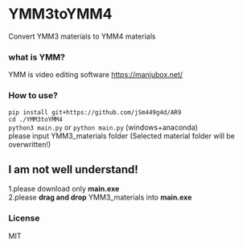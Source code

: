 # YMM3toYMM4
Convert YMM3 materials to YMM4 materials
### what is YMM?
YMM is video editing software
https://manjubox.net/
### How to use?
`pip install git+https://github.com/jSm449g4d/AR9`  
`cd ./YMM3toYMM4`  
`python3 main.py` or `python main.py` (windows+anaconda)  
please input YMM3_materials folder (Selected material folder will be overwritten!)
## I am not well understand!
1.please download only **main.exe**  
2.please **drag and drop** YMM3_materials into **main.exe**
### License
MIT
